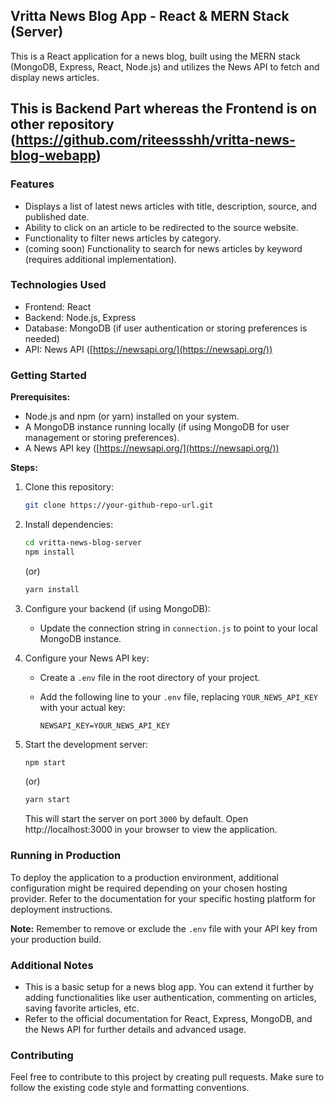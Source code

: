 ## Vritta News Blog App - React & MERN Stack (Server)

This is a React application for a news blog, built using the MERN stack (MongoDB, Express, React, Node.js) and utilizes the News API to fetch and display news articles.

## This is Backend Part whereas the Frontend is on other repository (https://github.com/riteessshh/vritta-news-blog-webapp)

### Features

- Displays a list of latest news articles with title, description, source, and published date.
- Ability to click on an article to be redirected to the source website.
- Functionality to filter news articles by category.
- (coming soon) Functionality to search for news articles by keyword (requires additional implementation).

### Technologies Used

- Frontend: React
- Backend: Node.js, Express
- Database: MongoDB (if user authentication or storing preferences is needed)
- API: News API ([https://newsapi.org/](https://newsapi.org/))

### Getting Started

**Prerequisites:**

- Node.js and npm (or yarn) installed on your system.
- A MongoDB instance running locally (if using MongoDB for user management or storing preferences).
- A News API key ([https://newsapi.org/](https://newsapi.org/))

**Steps:**

1. Clone this repository:

   ```bash
   git clone https://your-github-repo-url.git
   ```

2. Install dependencies:

   ```bash
   cd vritta-news-blog-server
   npm install
   ```

   (or)

   ```bash
   yarn install
   ```

3. Configure your backend (if using MongoDB):

   - Update the connection string in `connection.js` to point to your local MongoDB instance.

4. Configure your News API key:

   - Create a `.env` file in the root directory of your project.
   - Add the following line to your `.env` file, replacing `YOUR_NEWS_API_KEY` with your actual key:

     ```
     NEWSAPI_KEY=YOUR_NEWS_API_KEY
     ```

5. Start the development server:

   ```bash
   npm start
   ```

   (or)

   ```bash
   yarn start
   ```

   This will start the server on port `3000` by default. Open http://localhost:3000 in your browser to view the application.

### Running in Production

To deploy the application to a production environment, additional configuration might be required depending on your chosen hosting provider. Refer to the documentation for your specific hosting platform for deployment instructions.

**Note:** Remember to remove or exclude the `.env` file with your API key from your production build.

### Additional Notes

- This is a basic setup for a news blog app. You can extend it further by adding functionalities like user authentication, commenting on articles, saving favorite articles, etc.
- Refer to the official documentation for React, Express, MongoDB, and the News API for further details and advanced usage.

### Contributing

Feel free to contribute to this project by creating pull requests. Make sure to follow the existing code style and formatting conventions.

